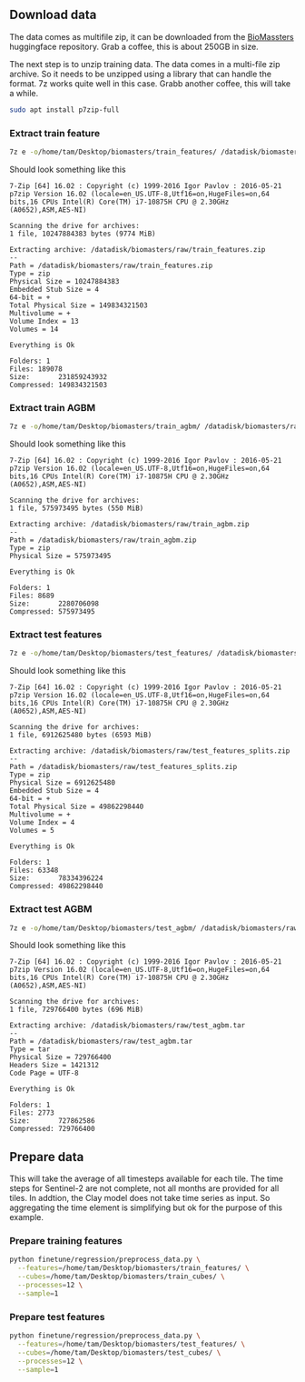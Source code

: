 ## Download data
The data comes as multifile zip, it can be downloaded from the
[BioMassters](https://huggingface.co/datasets/nascetti-a/BioMassters/)
huggingface repository. Grab a coffee, this is about 250GB in size.

The next step is to unzip training data. The data comes in a multi-file
zip archive. So it needs to be unzipped using a library that can handle
the format. 7z works quite well in this case. Grabb another coffee, this
will take a while.

```bash
sudo apt install p7zip-full
```

### Extract train feature

```bash
7z e -o/home/tam/Desktop/biomasters/train_features/ /datadisk/biomasters/raw/train_features.zip
```

Should look something like this

```
7-Zip [64] 16.02 : Copyright (c) 1999-2016 Igor Pavlov : 2016-05-21
p7zip Version 16.02 (locale=en_US.UTF-8,Utf16=on,HugeFiles=on,64 bits,16 CPUs Intel(R) Core(TM) i7-10875H CPU @ 2.30GHz (A0652),ASM,AES-NI)

Scanning the drive for archives:
1 file, 10247884383 bytes (9774 MiB)

Extracting archive: /datadisk/biomasters/raw/train_features.zip
--
Path = /datadisk/biomasters/raw/train_features.zip
Type = zip
Physical Size = 10247884383
Embedded Stub Size = 4
64-bit = +
Total Physical Size = 149834321503
Multivolume = +
Volume Index = 13
Volumes = 14

Everything is Ok

Folders: 1
Files: 189078
Size:       231859243932
Compressed: 149834321503
```

### Extract train AGBM

```bash
7z e -o/home/tam/Desktop/biomasters/train_agbm/ /datadisk/biomasters/raw/train_agbm.zip
```

Should look something like this

```
7-Zip [64] 16.02 : Copyright (c) 1999-2016 Igor Pavlov : 2016-05-21
p7zip Version 16.02 (locale=en_US.UTF-8,Utf16=on,HugeFiles=on,64 bits,16 CPUs Intel(R) Core(TM) i7-10875H CPU @ 2.30GHz (A0652),ASM,AES-NI)

Scanning the drive for archives:
1 file, 575973495 bytes (550 MiB)

Extracting archive: /datadisk/biomasters/raw/train_agbm.zip
--
Path = /datadisk/biomasters/raw/train_agbm.zip
Type = zip
Physical Size = 575973495

Everything is Ok

Folders: 1
Files: 8689
Size:       2280706098
Compressed: 575973495
```

### Extract test features

```bash
7z e -o/home/tam/Desktop/biomasters/test_features/ /datadisk/biomasters/raw/test_features_splits.zip
```

Should look something like this

```
7-Zip [64] 16.02 : Copyright (c) 1999-2016 Igor Pavlov : 2016-05-21
p7zip Version 16.02 (locale=en_US.UTF-8,Utf16=on,HugeFiles=on,64 bits,16 CPUs Intel(R) Core(TM) i7-10875H CPU @ 2.30GHz (A0652),ASM,AES-NI)

Scanning the drive for archives:
1 file, 6912625480 bytes (6593 MiB)

Extracting archive: /datadisk/biomasters/raw/test_features_splits.zip
--
Path = /datadisk/biomasters/raw/test_features_splits.zip
Type = zip
Physical Size = 6912625480
Embedded Stub Size = 4
64-bit = +
Total Physical Size = 49862298440
Multivolume = +
Volume Index = 4
Volumes = 5

Everything is Ok

Folders: 1
Files: 63348
Size:       78334396224
Compressed: 49862298440
```

### Extract test AGBM

```bash
7z e -o/home/tam/Desktop/biomasters/test_agbm/ /datadisk/biomasters/raw/test_agbm.tar
```

Should look something like this

```
7-Zip [64] 16.02 : Copyright (c) 1999-2016 Igor Pavlov : 2016-05-21
p7zip Version 16.02 (locale=en_US.UTF-8,Utf16=on,HugeFiles=on,64 bits,16 CPUs Intel(R) Core(TM) i7-10875H CPU @ 2.30GHz (A0652),ASM,AES-NI)

Scanning the drive for archives:
1 file, 729766400 bytes (696 MiB)

Extracting archive: /datadisk/biomasters/raw/test_agbm.tar
--
Path = /datadisk/biomasters/raw/test_agbm.tar
Type = tar
Physical Size = 729766400
Headers Size = 1421312
Code Page = UTF-8

Everything is Ok

Folders: 1
Files: 2773
Size:       727862586
Compressed: 729766400
```

## Prepare data

This will take the average of all timesteps available for each tile.
The time steps for Sentinel-2 are not complete, not all months are
provided for all tiles. In addtion, the Clay model does not take time
series as input. So aggregating the time element is simplifying but
ok for the purpose of this example.

### Prepare training features

```bash
python finetune/regression/preprocess_data.py \
  --features=/home/tam/Desktop/biomasters/train_features/ \
  --cubes=/home/tam/Desktop/biomasters/train_cubes/ \
  --processes=12 \
  --sample=1
```

### Prepare test features

```bash
python finetune/regression/preprocess_data.py \
  --features=/home/tam/Desktop/biomasters/test_features/ \
  --cubes=/home/tam/Desktop/biomasters/test_cubes/ \
  --processes=12 \
  --sample=1
```
